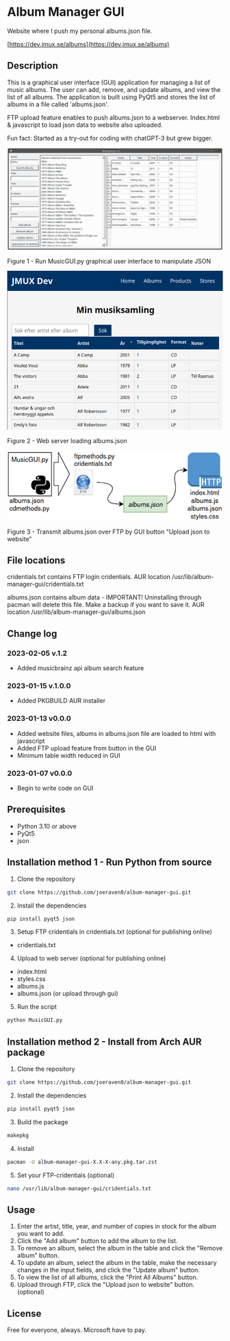 # Album Manager GUI

Website where I push my personal albums.json file.

[https://dev.jmux.se/albums](https://dev.jmux.se/albums)

## Description

This is a graphical user interface (GUI) application for managing a list of music albums. The user can add, remove, and update albums, and view the list of all albums. The application is built using PyQt5 and stores the list of albums in a file called 'albums.json'.

FTP upload feature enables to push albums.json to a webserver. Index.html & javascript to load json data to website also uploaded.

Fun fact: Started as a try-out for coding with chatGPT-3 but grew bigger.

![Album Manager GUI](gitassets/Screenshot_20230205_191953.png)

Figure 1 - Run MusicGUI.py graphical user interface to manipulate JSON

![Album Manager Website](gitassets/Screenshot_20230113_203503.png)

Figure 2 - Web server loading albums.json

![Album Manager Flow](gitassets/Screenshot_20230113_211255.png)

Figure 3 - Transmit albums.json over FTP by GUI button "Upload json to website"

## File locations

cridentials.txt contains FTP login cridentials.
AUR location /usr/lib/album-manager-gui/cridentials.txt

albums.json contains album data - IMPORTANT! Uninstalling through pacman will delete this file. Make a backup if you want to save it.
AUR location /usr/lib/album-manager-gui/albums.json

## Change log
### 2023-02-05 v.1.2

 - Added musicbrainz api album search feature
### 2023-01-15 v.1.0.0

 - Added PKGBUILD AUR installer
### 2023-01-13 v0.0.0
 - Added website files, albums in albums.json file are loaded to html with javascript
 - Added FTP upload feature from button in the GUI
 - Minimum table width reduced in GUI
### 2023-01-07 v0.0.0

- Begin to write code on GUI

## Prerequisites

- Python 3.10 or above
- PyQt5
- json

## Installation method 1 - Run Python from source

1. Clone the repository

```bash
git clone https://github.com/joeraven0/album-manager-gui.git
```
2. Install the dependencies

```bash
pip install pyqt5 json
```
3. Setup FTP cridentials in cridentials.txt (optional for publishing online)

  * cridentials.txt

4. Upload to web server (optional for publishing online)

  * index.html
  * styles.css
  * albums.js
  * albums.json (or upload through gui)

5. Run the script

```bash
python MusicGUI.py
```

## Installation method 2 - Install from Arch AUR package

1. Clone the repository

```bash
git clone https://github.com/joeraven0/album-manager-gui.git
```

2. Install the dependencies

```bash
pip install pyqt5 json
```

3. Build the package

```bash
makepkg
```
4. Install

```bash
pacman -U album-manager-gui-X.X-X-any.pkg.tar.zst
```
5. Set your FTP-cridentials (optional)

```bash
nano /usr/lib/album-manager-gui/cridentials.txt
```
## Usage

1. Enter the artist, title, year, and number of copies in stock for the album you want to add.
2. Click the "Add album" button to add the album to the list.
3. To remove an album, select the album in the table and click the "Remove album" button.
4. To update an album, select the album in the table, make the necessary changes in the input fields, and click the "Update album" button.
5. To view the list of all albums, click the "Print All Albums" button.
6. Upload through FTP, click the "Upload json to website" button. (optional)

## License

Free for everyone, always. Microsoft have to pay.
